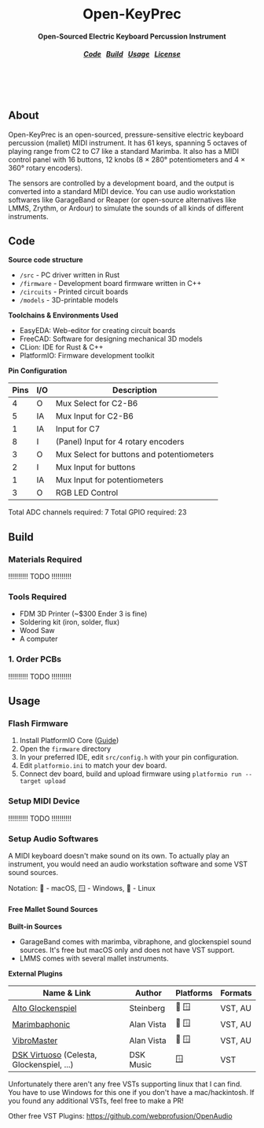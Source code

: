 <h1 align="center">
  <br>
  <br>
  Open-KeyPrec
  <h4 align="center">
  Open-Sourced Electric Keyboard Percussion Instrument
  </h4>
  <h5 align="center">
<a href="#code">Code</a>&nbsp;&nbsp;
<a href="#build">Build</a>&nbsp;&nbsp;
<a href="#usage">Usage</a>&nbsp;&nbsp;
<a href="#license">License</a>
</h5>
  <br>
  <br>
  <br>
</h1>

## About

Open-KeyPrec is an open-sourced, pressure-sensitive electric keyboard percussion (mallet) MIDI instrument. It has 61 keys, spanning 5 octaves of playing range from C2 to C7 like a standard Marimba. It also has a MIDI control panel with 16 buttons, 12 knobs (8 × 280° potentiometers and 4 × 360° rotary encoders).

The sensors are controlled by a development board, and the output is converted into a standard MIDI device. You can use audio workstation softwares like GarageBand or Reaper (or open-source alternatives like LMMS, Zrythm, or Ardour) to simulate the sounds of all kinds of different instruments.

## Code

**Source code structure**

* `/src` - PC driver written in Rust
* `/firmware` - Development board firmware written in C++
* `/circuits` - Printed circuit boards
* `/models` - 3D-printable models

**Toolchains & Environments Used**

* EasyEDA: Web-editor for creating circuit boards
* FreeCAD: Software for designing mechanical 3D models
* CLion: IDE for Rust & C++
* PlatformIO: Firmware development toolkit

**Pin Configuration**

| Pins | I/O | Description                               |
|------|-----|-------------------------------------------|
| 4    | O   | Mux Select for C2-B6                      |
| 5    | IA  | Mux Input for C2-B6                       |
| 1    | IA  | Input for C7                              |
| 8    | I   | (Panel) Input for 4 rotary encoders       |
| 3    | O   | Mux Select for buttons and potentiometers |
| 2    | I   | Mux Input for buttons                     |
| 1    | IA  | Mux Input for potentiometers              |
| 3    | O   | RGB LED Control                           |

Total ADC channels required: 7
Total GPIO required: 23

## Build

### Materials Required

!!!!!!!!!! TODO !!!!!!!!!!

### Tools Required

* FDM 3D Printer (~$300 Ender 3 is fine)
* Soldering kit (iron, solder, flux)
* Wood Saw
* A computer

### 1. Order PCBs

!!!!!!!!!! TODO !!!!!!!!!!

## Usage

### Flash Firmware

1. Install PlatformIO Core ([Guide](https://platformio.org/install/cli))
2. Open the `firmware` directory
3. In your preferred IDE, edit `src/config.h` with your pin configuration.
4. Edit `platformio.ini` to match your dev board.
5. Connect dev board, build and upload firmware using `platformio run --target upload`

### Setup MIDI Device

!!!!!!!!!! TODO !!!!!!!!!!

### Setup Audio Softwares

A MIDI keyboard doesn't make sound on its own. To actually play an instrument, you would need an audio workstation software and some VST sound sources.

Notation: 🍎 - macOS, 🪟 - Windows, 🐧 - Linux

#### Free Mallet Sound Sources

**Built-in Sources**

* GarageBand comes with marimba, vibraphone, and glockenspiel sound sources. It's free but macOS only and does not have VST support.
* LMMS comes with several mallet instruments.

**External Plugins**

| Name & Link | Author | Platforms | Formats |
| --- | --- | --- | --- |
| [Alto Glockenspiel](https://www.steinberg.net/vst-instruments/alto-glockenspiel/) | Steinberg | 🍎 🪟 | VST, AU |
| [Marimbaphonic](http://www.alanvista.com/marimbaphonic/) | Alan Vista | 🍎 🪟 | VST, AU |
| [VibroMaster](http://www.alanvista.com/vibromaster/) | Alan Vista | 🍎 🪟 | VST, AU |
| [DSK Virtuoso](https://www.dskmusic.com/dsk-virtuoso/) (Celesta, Glockenspiel, ...) | DSK Music | 🪟 | VST |

Unfortunately there aren't any free VSTs supporting linux that I can find. You have to use Windows for this one if you don't have a mac/hackintosh. If you found any additional VSTs, feel free to make a PR!

Other free VST Plugins: https://github.com/webprofusion/OpenAudio